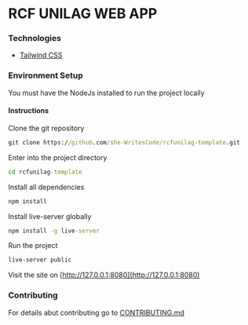 # RCF UNILAG WEB APP

### Technologies

-   [Tailwind CSS](https://tailwindcss.com/)

### Environment Setup

You must have the NodeJs installed to run the project locally

#### Instructions

Clone the git repository

```cmd
git clone https://github.com/she-WritesCode/rcfunilag-template.git
```

Enter into the project directory

```cmd
cd rcfunilag-template
```

Install all dependencies

```cmd
npm install
```

Install live-server globally

```cmd
npm install -g live-server
```

Run the project

```cmd
live-server public
```

Visit the site on [http://127.0.0.1:8080](http://127.0.0.1:8080)

### Contributing

For details abut contributing go to [CONTRIBUTING.md](CONTRIBUTING.md)
